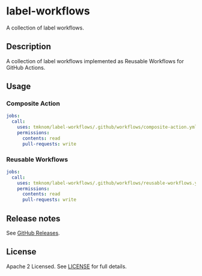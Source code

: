 # label-workflows

A collection of label workflows.

## Description

A collection of label workflows implemented as Reusable Workflows for GitHub Actions.

## Usage

### Composite Action

```yaml
jobs:
  call:
    uses: tmknom/label-workflows/.github/workflows/composite-action.yml@v0
    permissions:
      contents: read
      pull-requests: write
```

### Reusable Workflows

```yaml
jobs:
  call:
    uses: tmknom/label-workflows/.github/workflows/reusable-workflows.yml@v0
    permissions:
      contents: read
      pull-requests: write
```

## Release notes

See [GitHub Releases][releases].

## License

Apache 2 Licensed. See [LICENSE](LICENSE) for full details.

[releases]: https://github.com/tmknom/label-workflows/releases
